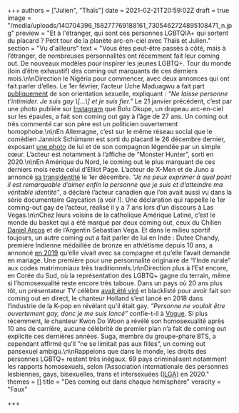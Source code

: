+++
authors = ["Julien", "Thaïs"]
date = 2021-02-21T20:59:02Z
draft = true
image = "/media/uploads/140704396_158277769188161_7305462724895108471_n.jpg"
preview = "Et à l'étranger, qui sont ces personnes LGBTQIA+ qui sortent du placard ? Petit tour de la planète arc-en-ciel avec Thaïs et Julien."
section = "Vu d'ailleurs"
text = "Vous êtes peut-être passés à côté, mais à l’étranger, de nombreuses personnalités ont récemment fait leur coming out. De nouveaux modèles pour inspirer les jeunes LGBTQ+. Tour du monde (loin d’être exhaustif) des coming out marquants de ces derniers mois.\n\nDirection le Nigéria pour commencer, avec deux annonces qui ont fait parler d’elles. Le 1er février, l’acteur Uche Maduagwu a fait part [publiquement](https://tetu.com/2021/02/01/lacteur-nigerian-uche-maguagwu-fait-son-coming-out-gay/) de son orientation sexuelle, expliquant : _“Ne laisse personne t'intimider. Je suis gay \\[…\\] et je suis fier.\"_ Le 21 janvier précédent, c’est par une photo publiée sur [Instagram](https://www.instagram.com/p/CKREamUs0y5/) que Bolu Okupe, un drapeau arc-en-ciel sur les épaules, a fait son coming out gay à l’âge de 27 ans. Un coming out très commenté car son père est un politicien ouvertement homophobe.\n\nEn Allemagne, c’est sur le même réseau social que le comédien Jannick Schümann est sorti du placard le 26 décembre dernier, exposant [une photo](https://tetu.com/2020/12/29/cet-acteur-allemand-vient-de-faire-son-coming-out-de-la-plus-jolie-des-facons/) de lui et de son compagnon légendée par un simple cœur. L’acteur est notamment à l’affiche de “Monster Hunter”, sorti en 2020.\n\nEn Amérique du Nord, le coming out le plus marquant de ces derniers mois reste celui d’Elliot Page. L’acteur de X-Men et de Juno a annoncé [sa transidentité](https://www.huffingtonpost.fr/entry/elliot-page-juno-coming-out-trans_fr_5fc67ebfc5b6e4b1ea4f3b2d) le 1er décembre. _“Je ne peux exprimer à quel point il est remarquable d’aimer enfin la personne que je suis et d’atteindre ma véritable identité”_, a déclaré l’acteur canadien que l’on avait aussi vu dans la série documentaire Gaycation (à voir !). Une déclaration qui rappelle le 1er coming-out gay de l’acteur, réalisé il y a 7 ans lors d’un discours à Las Vegas.\n\nChez leurs voisins de la catholique Amérique Latine, c’est le monde du basket qui a été marqué par deux coming out, ceux du Chilien [Daniel Arcos](https://www.instagram.com/p/B_EAt9cJVm4/?utm_source=ig_embed) et de l’Argentin Sebastian Vega. Et dans le milieu sportif toujours, un autre coming out a fait parler de lui en Inde : Dutee Chandy, première Indienne médaillée de bronze en athlétisme depuis 10 ans, a annoncé [en 2019](https://www.franceinter.fr/emissions/les-histoires-du-monde/les-histoires-du-monde-30-mai-2019) qu’elle vivait avec sa compagne et qu’elle l’avait demandé en mariage. Une première pour une personnalité originaire de “l’Inde rurale” aux codes matrimoniaux très traditionnels.\n\nDirection plus à l’Est encore, en Corée du Sud, où la représentation des LGBTQ+ gagne du terrain, même si l’homosexualité reste encore très taboue. Dans un pays où 20 ans plus tôt, un présentateur TV célèbre [avait été viré](https://abcnews.go.com/International/story?id=7351116&page=1) et blacklisté pour avoir fait son coming out en direct, le chanteur Holland s’est lancé en 2018 dans l’industrie de la K-pop en révélant qu’il était gay. _“Personne ne voulait être ouvertement gay, donc je me suis lancé”_ confie-t-il à [Vogue](https://www.vogue.co.uk/arts-and-lifestyle/article/k-pop-holland-on-coming-out). Si plus récemment, le chanteur Kwon Do Woon a révélé son homosexualité après 10 ans de carrière, aucune célébrité de premier plan n’a fait de coming out explicite ces dernières années. Suga, membre du groupe-phare BTS, a cependant affirmé qu’il “ne se limitait pas aux filles”, un coming out pansexuel ambigu.\n\nRappelons que dans le monde, les droits des personnes LGBTQ+ restent très inégaux. 69 pays criminalisent notamment les rapports homosexuels, selon l’Association internationale des personnes lesbiennes, gays, bisexuelles, trans et intersexuées ([ILGA](https://ilga.org/sites/default/files/downloads/FRA_ILGA_World_map_sexual_orientation_laws_dec2020.png)) en 2020."
themes = []
title = "Des coming out dans chaque hémisphère"
veracity = "Faux"

+++
